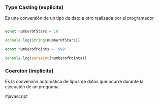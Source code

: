 ### Type Casting (explicita)
Es una conversión de un tipo de dato a otro realizada por el programador

```js

const numberOfStars = 10

console.log(String(numberOfStars))

const numberofPoints = '999'

console.log(parseInt(numberofPoints))

```

### Coercion (implicita)
Es la conversión automática de tipos de datos que ocurre durante la ejecución de un programa.


#javascript 